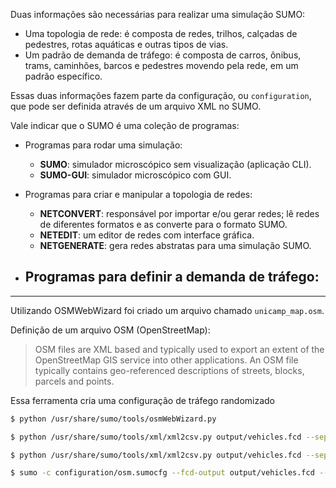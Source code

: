 Duas informações são necessárias para realizar uma simulação SUMO:

- Uma topologia de rede: é composta de redes, trilhos, calçadas de pedestres, rotas aquáticas e outras tipos de vias.
- Um padrão de demanda de tráfego: é composta de carros, ônibus, trams, caminhões, barcos e pedestres movendo pela rede, em um padrão específico.

Essas duas informações fazem parte da configuração, ou `configuration`, que pode ser definida através de um arquivo XML no SUMO.

Vale indicar que o SUMO é uma coleção de programas:

- Programas para rodar uma simulação:
    - **SUMO**: simulador microscópico sem visualização (aplicação CLI).
    - **SUMO-GUI**: simulador microscópico com GUI.

- Programas para criar e manipular a topologia de redes:
    - **NETCONVERT**: responsável por importar e/ou gerar redes; lê redes de diferentes formatos e as converte para o formato SUMO.
    - **NETEDIT**: um editor de redes com interface gráfica.
    - **NETGENERATE**: gera redes abstratas para uma simulação SUMO.

- Programas para definir a demanda de tráfego:
    -

---

Utilizando OSMWebWizard foi criado um arquivo chamado `unicamp_map.osm`.

Definição de um arquivo OSM (OpenStreetMap):

> OSM files are XML based and typically used to export an extent of the OpenStreetMap GIS service into other applications. An OSM file typically contains geo-referenced descriptions of streets, blocks, parcels and points.


Essa ferramenta cria uma configuração de tráfego randomizado

```sh
$ python /usr/share/sumo/tools/osmWebWizard.py
```

```sh
$ python /usr/share/sumo/tools/xml/xml2csv.py output/vehicles.fcd --separator ","
```

```sh
$ python /usr/share/sumo/tools/xml/xml2csv.py output/vehicles.fcd --separator ","
```

```sh
$ sumo -c configuration/osm.sumocfg --fcd-output output/vehicles.fcd --fcd-output.geo
```